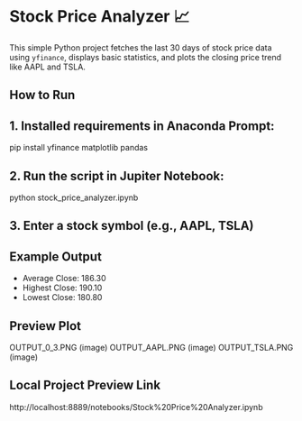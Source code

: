 # Stock Price Analyzer 📈

This simple Python project fetches the last 30 days of stock price data using `yfinance`, displays basic statistics, and plots the closing price trend like AAPL and TSLA.

## How to Run
## 1. Installed requirements in Anaconda Prompt:

pip install yfinance matplotlib pandas


## 2. Run the script in Jupiter Notebook:

python stock_price_analyzer.ipynb


## 3. Enter a stock symbol (e.g., AAPL, TSLA)

## Example Output
- Average Close: 186.30
- Highest Close: 190.10
- Lowest Close: 180.80

## Preview Plot
OUTPUT_0_3.PNG (image)
OUTPUT_AAPL.PNG (image)
OUTPUT_TSLA.PNG (image)


## Local Project Preview Link
http://localhost:8889/notebooks/Stock%20Price%20Analyzer.ipynb
